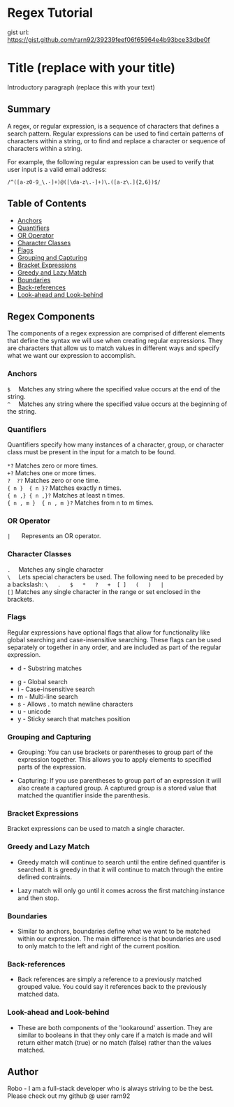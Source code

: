 # Regex Tutorial

gist url: https://gist.github.com/rarn92/39239feef06f65964e4b93bce33dbe0f

# Title (replace with your title)

Introductory paragraph (replace this with your text)

## Summary

A regex, or regular expression, is a sequence of characters that defines a search pattern. Regular expressions can be used to find certain patterns of characters within a string, or to find and replace a character or sequence of characters within a string.

For example, the following regular expression can be used to verify that user input is a valid email address:

`/^([a-z0-9_\.-]+)@([\da-z\.-]+)\.([a-z\.]{2,6})$/`

## Table of Contents

- [Anchors](#anchors)
- [Quantifiers](#quantifiers)
- [OR Operator](#or-operator)
- [Character Classes](#character-classes)
- [Flags](#flags)
- [Grouping and Capturing](#grouping-and-capturing)
- [Bracket Expressions](#bracket-expressions)
- [Greedy and Lazy Match](#greedy-and-lazy-match)
- [Boundaries](#boundaries)
- [Back-references](#back-references)
- [Look-ahead and Look-behind](#look-ahead-and-look-behind)

## Regex Components

The components of a regex expression are comprised of different elements that define the syntax we will use when creating regular expressions. They are characters that allow us to match values in different ways and specify what we want our expression to accomplish.

### Anchors

`$  `	Matches any string where the specified value occurs at the end of the string.  
`^  `	Matches any string where the specified value occurs at the beginning of the string.  

### Quantifiers

Quantifiers specify how many instances of a character, group, or character class must be present in the input for a match to be found.

`*?`	Matches zero or more times.  
`+?`	Matches one or more times.  
`?	??`	Matches zero or one time.  
`{ n }	{ n }?`	Matches exactly n times.  
`{ n ,}	{ n ,}?`	Matches at least n times.  
`{ n , m }	{ n , m }?`	Matches from n to m times.  

### OR Operator

`|   `	Represents an OR operator.  

### Character Classes

`.  `	Matches any single character  
`\  ` Lets special characters be used. The following need to be preceded by a backslash: `\   .   $   *   ?   +  [ ]   (   )   |  `  
`[]`	Matches any single character in the range or set enclosed in the brackets.  

### Flags

Regular expressions have optional flags that allow for functionality like global searching and case-insensitive searching. These flags can be used separately or together in any order, and are included as part of the regular expression.

* d - Substring matches
+ g	- Global search
+ i	- Case-insensitive search
+ m	- Multi-line search
+ s	- Allows . to match newline characters
+ u	- unicode
+ y	- Sticky search that matches position

### Grouping and Capturing

* Grouping: You can use brackets or parentheses to group part of the expression together. This allows you to apply elements to specified parts of the expression.  
+ Capturing: If you use parentheses to group part of an expression it will also create a captured group. A captured group is a stored value that matched the quantifier inside the parenthesis.

### Bracket Expressions

Bracket expressions can be used to match a single character.

### Greedy and Lazy Match

* Greedy match will continue to search until the entire defined quantifer is searched. It is greedy in that it will continue to match through the entire defined contraints.
+ Lazy match will only go until it comes across the first matching instance and then stop.

### Boundaries

* Similar to anchors, boundaries define what we want to be matched within our expression. The main difference is that boundaries are used to only match to the left and right of the current position.

### Back-references

* Back references are simply a reference to a previously matched grouped value. You could say it references back to the previously matched data.

### Look-ahead and Look-behind

* These are both components of the 'lookaround' assertion. They are similar to booleans in that they only care if a match is made and will return either match (true) or no match (false) rather than the values matched.

## Author
Robo - I am a full-stack developer who is always striving to be the best. Please check out my github @ user rarn92
